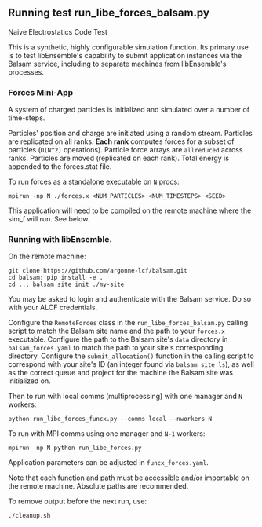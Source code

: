 ## Running test run_libe_forces_balsam.py

Naive Electrostatics Code Test

This is a synthetic, highly configurable simulation function. Its primary use
is to test libEnsemble's capability to submit application instances via the Balsam service,
including to separate machines from libEnsemble's processes.

### Forces Mini-App

A system of charged particles is initialized and simulated over a number of time-steps.

Particles' position and charge are initiated using a random stream.
Particles are replicated on all ranks.
**Each rank** computes forces for a subset of particles (`O(N^2)` operations).
Particle force arrays are `allreduced` across ranks.
Particles are moved (replicated on each rank).
Total energy is appended to the forces.stat file.

To run forces as a standalone executable on `N` procs:

    mpirun -np N ./forces.x <NUM_PARTICLES> <NUM_TIMESTEPS> <SEED>

This application will need to be compiled on the remote machine where the sim_f will run.
See below.

### Running with libEnsemble.

On the remote machine:

    git clone https://github.com/argonne-lcf/balsam.git
    cd balsam; pip install -e .
    cd ..; balsam site init ./my-site

You may be asked to login and authenticate with the Balsam service. Do so with
your ALCF credentials.

Configure the `RemoteForces` class in the `run_libe_forces_balsam.py` calling
script to match the Balsam site name and the path to your `forces.x` executable.
Configure the path to the Balsam site's `data` directory in `balsam_forces.yaml`
to match the path to your site's corresponding directory. Configure the
`submit_allocation()` function in the calling script to correspond with your site's
ID (an integer found via `balsam site ls`), as well as the correct queue and project
for the machine the Balsam site was initialized on.

Then to run with local comms (multiprocessing) with one manager and `N` workers:

    python run_libe_forces_funcx.py --comms local --nworkers N

To run with MPI comms using one manager and `N-1` workers:

    mpirun -np N python run_libe_forces.py

Application parameters can be adjusted in `funcx_forces.yaml`.

Note that each function and path must be accessible and/or importable on the
remote machine. Absolute paths are recommended.

To remove output before the next run, use:

    ./cleanup.sh
